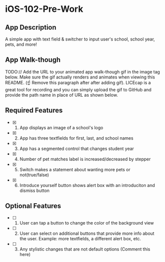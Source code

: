 # iOS-102-Pre-Work  
## App Description  
A simple app with text field & switcher to input user's school, school year, pets, and more!  

## App Walk-though  
TODO:// Add the URL to your animated app walk-though gif in the image tag below. Make sure the gif actually renders and animates when viewing this README. (☝️ Remove this paragraph after after adding gif). LICEcap is a great tool for recording and you can simply upload the gif to GitHub and provide the path name in place of URL as shown below.

## Required Features  
- [x] 1. App displays an image of a school's logo  
- [x] 2. App has three textfields for first, last, and school names  
- [x] 3. App has a segmented control that changes student year  
- [x] 4. Number of pet matches label is increased/decreased by stepper  
- [x] 5. Switch makes a statement about wanting more pets or not(true/false)  
- [x] 6. Introduce yourself button shows alert box with an introduciton and dismiss button  

## Optional Features  
- [ ] 1. User can tap a button to change the color of the background view  
- [ ] 2. User can select on additional buttons that provide more info about the user. Example: more textfields, a different alert box, etc.  
- [ ] 3. Any stylistic changes that are not default options (Comment this here)  
